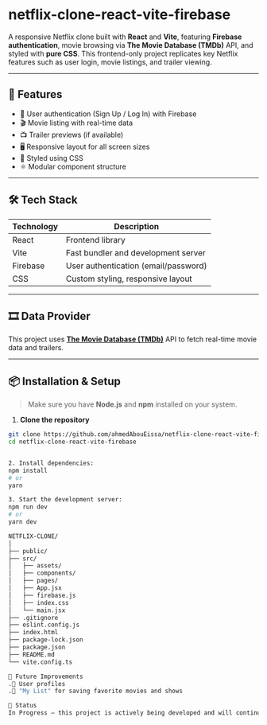 # netflix-clone-react-vite-firebase

A responsive Netflix clone built with **React** and **Vite**, featuring **Firebase authentication**, movie browsing via **The Movie Database (TMDb)** API, and styled with **pure CSS**. This frontend-only project replicates key Netflix features such as user login, movie listings, and trailer viewing.

---

## 🚀 Features

- 🔐 User authentication (Sign Up / Log In) with Firebase
- 🎬 Movie listing with real-time data
- 📺 Trailer previews (if available)
- 🖥️ Responsive layout for all screen sizes
- 🎨 Styled using CSS
- ⚛️ Modular component structure

---

## 🛠️ Tech Stack

| Technology | Description                          |
| ---------- | ------------------------------------ |
| React      | Frontend library                     |
| Vite       | Fast bundler and development server  |
| Firebase   | User authentication (email/password) |
| CSS        | Custom styling, responsive layout    |

---

## 🎞️ Data Provider

This project uses [**The Movie Database (TMDb)**](https://www.themoviedb.org/documentation/api) API to fetch real-time movie data and trailers.

---

## 📦 Installation & Setup

> Make sure you have **Node.js** and **npm** installed on your system.

1. **Clone the repository**

```bash
git clone https://github.com/ahmedAbouEissa/netflix-clone-react-vite-firebase.git
cd netflix-clone-react-vite-firebase


2. Install dependencies:
npm install
# or
yarn

3. Start the development server:
npm run dev
# or
yarn dev

NETFLIX-CLONE/
│
├── public/
├── src/
│   ├── assets/
│   ├── components/
│   ├── pages/
│   ├── App.jsx
│   ├── firebase.js
│   ├── index.css
│   └── main.jsx
├── .gitignore
├── eslint.config.js
├── index.html
├── package-lock.json
├── package.json
├── README.md
└── vite.config.ts

🧩 Future Improvements
.👥 User profiles
.💾 "My List" for saving favorite movies and shows

📌 Status
In Progress — this project is actively being developed and will continue to evolve with new features and improvements.
```
